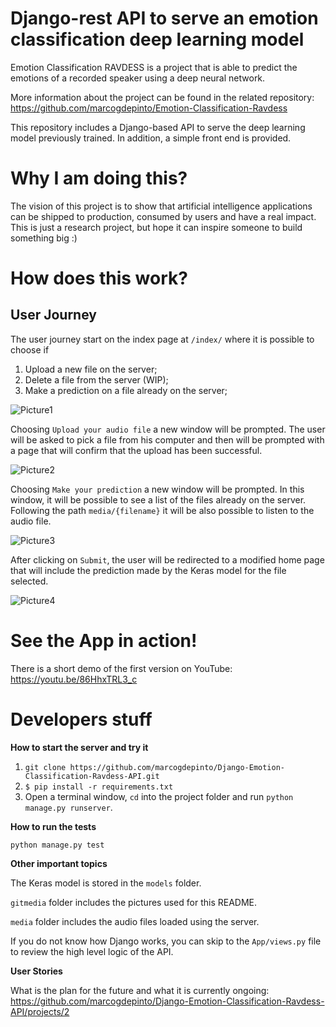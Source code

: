 # Django-rest API to serve an emotion classification deep learning model

Emotion Classification RAVDESS is a project that is able to predict the emotions of a recorded speaker using a deep neural network.

More information about the project can be found in the related repository: https://github.com/marcogdepinto/Emotion-Classification-Ravdess

This repository includes a Django-based API to serve the deep learning model previously trained.
In addition, a simple front end is provided.

# Why I am doing this?

The vision of this project is to show that artificial intelligence applications can be shipped to production, consumed by users and have a real impact.
This is just a research project, but hope it can inspire someone to build something big :)

# How does this work?

## User Journey

The user journey start on the index page at ```/index/``` where it is possible to choose if 

1) Upload a new file on the server;
2) Delete a file from the server (WIP);
3) Make a prediction on a file already on the server;

![Picture1](https://github.com/marcogdepinto/Django-Emotion-Classification-Ravdess-API/blob/master/gitmedia/index.png)

Choosing ```Upload your audio file``` a new window will be prompted. The user will be asked to pick a file from his computer and then will be prompted with a page that will confirm that the upload has been successful.

![Picture2](https://github.com/marcogdepinto/Django-Emotion-Classification-Ravdess-API/blob/master/gitmedia/fileupload.png)

Choosing ```Make your prediction``` a new window will be prompted. In this window, it will be possible to see a list of the files already on the server. Following the path ```media/{filename}``` it will be also possible to listen to the audio file.

![Picture3](https://github.com/marcogdepinto/Django-Emotion-Classification-Ravdess-API/blob/master/gitmedia/fileselection.png)

After clicking on ```Submit```, the user will be redirected to a modified home page that will include the prediction made by the Keras model for the file selected.

![Picture4](https://github.com/marcogdepinto/Django-Emotion-Classification-Ravdess-API/blob/master/gitmedia/predict.png)

# See the App in action!

There is a short demo of the first version on YouTube: https://youtu.be/86HhxTRL3_c

# Developers stuff

**How to start the server and try it**

1) ```git clone https://github.com/marcogdepinto/Django-Emotion-Classification-Ravdess-API.git```
2) ```$ pip install -r requirements.txt```
3) Open a terminal window, ```cd``` into the project folder and run ```python manage.py runserver```.

**How to run the tests**

```python manage.py test```

**Other important topics**

The Keras model is stored in the ```models``` folder.

```gitmedia``` folder includes the pictures used for this README.

```media``` folder includes the audio files loaded using the server. 

If you do not know how Django works, you can skip to the ``App/views.py`` file to review the high level logic of the API.

**User Stories**

What is the plan for the future and what it is currently ongoing: https://github.com/marcogdepinto/Django-Emotion-Classification-Ravdess-API/projects/2